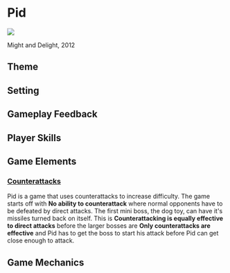 # Pid
[![](http://www.pidgame.com/img/screenshots/Pid_Screenshot_attic_2.jpg)](http://www.pidgame.com/)

Might and Delight, 2012

## Theme

## Setting

## Gameplay Feedback
## Player Skills

## Game Elements
### [Counterattacks](/elements#Counterattacks)
Pid is a game that uses counterattacks to increase difficulty. The game starts off with **No ability to counterattack** where normal opponents have to be defeated by direct attacks. The first mini boss, the dog toy, can have it's missiles turned back on itself. This is **Counterattacking is equally effective to direct attacks** before the larger bosses are **Only counterattacks are effective** and Pid has to get the boss to start his attack before Pid can get close enough to attack.



## Game Mechanics